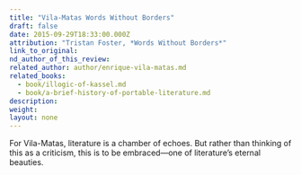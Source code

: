 ```yaml
---
title: "Vila-Matas Words Without Borders"
draft: false
date: 2015-09-29T18:33:00.000Z
attribution: "Tristan Foster, *Words Without Borders*"
link_to_original:
nd_author_of_this_review:
related_author: author/enrique-vila-matas.md
related_books:
  - book/illogic-of-kassel.md
  - book/a-brief-history-of-portable-literature.md
description:
weight:
layout: none
---
```

For Vila-Matas, literature is a chamber of echoes. But rather than thinking of this as a criticism, this is to be embraced—one of literature’s eternal beauties.

